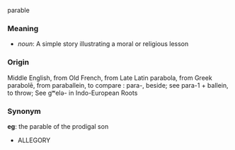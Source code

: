 parable
### Meaning
+ _noun_: A simple story illustrating a moral or religious lesson

### Origin

Middle English, from Old French, from Late Latin parabola, from Greek parabolē, from paraballein, to compare : para-, beside; see para-1 + ballein, to throw; See gʷelə- in Indo-European Roots

### Synonym

__eg__: the parable of the prodigal son

+ ALLEGORY


